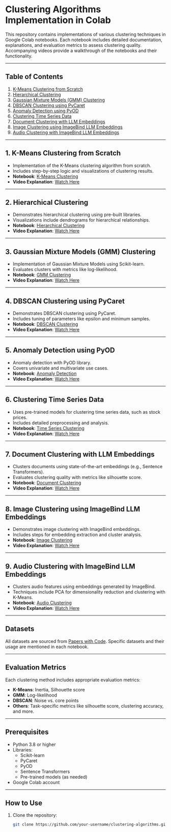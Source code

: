 # Clustering Algorithms Implementation in Colab

This repository contains implementations of various clustering techniques in Google Colab notebooks. Each notebook includes detailed documentation, explanations, and evaluation metrics to assess clustering quality. Accompanying videos provide a walkthrough of the notebooks and their functionality.

---

## Table of Contents

1. [K-Means Clustering from Scratch](#1-k-means-clustering-from-scratch)
2. [Hierarchical Clustering](#2-hierarchical-clustering)
3. [Gaussian Mixture Models (GMM) Clustering](#3-gaussian-mixture-models-gmm-clustering)
4. [DBSCAN Clustering using PyCaret](#4-dbscan-clustering-using-pycaret)
5. [Anomaly Detection using PyOD](#5-anomaly-detection-using-pyod)
6. [Clustering Time Series Data](#6-clustering-time-series-data)
7. [Document Clustering with LLM Embeddings](#7-document-clustering-with-llm-embeddings)
8. [Image Clustering using ImageBind LLM Embeddings](#8-image-clustering-using-imagebind-llm-embeddings)
9. [Audio Clustering with ImageBind LLM Embeddings](#9-audio-clustering-with-imagebind-llm-embeddings)

---

## 1. K-Means Clustering from Scratch

- Implementation of the K-Means clustering algorithm from scratch.
- Includes step-by-step logic and visualizations of clustering results.
- **Notebook**: [K-Means Clustering](link_to_notebook)
- **Video Explanation**: [Watch Here](link_to_video)

---

## 2. Hierarchical Clustering

- Demonstrates hierarchical clustering using pre-built libraries.
- Visualizations include dendrograms for hierarchical relationships.
- **Notebook**: [Hierarchical Clustering](link_to_notebook)
- **Video Explanation**: [Watch Here](link_to_video)

---

## 3. Gaussian Mixture Models (GMM) Clustering

- Implementation of Gaussian Mixture Models using Scikit-learn.
- Evaluates clusters with metrics like log-likelihood.
- **Notebook**: [GMM Clustering](link_to_notebook)
- **Video Explanation**: [Watch Here](link_to_video)

---

## 4. DBSCAN Clustering using PyCaret

- Demonstrates DBSCAN clustering using PyCaret.
- Includes tuning of parameters like epsilon and minimum samples.
- **Notebook**: [DBSCAN Clustering](link_to_notebook)
- **Video Explanation**: [Watch Here](link_to_video)

---

## 5. Anomaly Detection using PyOD

- Anomaly detection with PyOD library.
- Covers univariate and multivariate use cases.
- **Notebook**: [Anomaly Detection](link_to_notebook)
- **Video Explanation**: [Watch Here](link_to_video)

---

## 6. Clustering Time Series Data

- Uses pre-trained models for clustering time series data, such as stock prices.
- Includes detailed preprocessing and analysis.
- **Notebook**: [Time Series Clustering](link_to_notebook)
- **Video Explanation**: [Watch Here](link_to_video)

---

## 7. Document Clustering with LLM Embeddings

- Clusters documents using state-of-the-art embeddings (e.g., Sentence Transformers).
- Evaluates clustering quality with metrics like silhouette score.
- **Notebook**: [Document Clustering](link_to_notebook)
- **Video Explanation**: [Watch Here](link_to_video)

---

## 8. Image Clustering using ImageBind LLM Embeddings

- Demonstrates image clustering with ImageBind embeddings.
- Includes steps for embedding extraction and cluster analysis.
- **Notebook**: [Image Clustering](link_to_notebook)
- **Video Explanation**: [Watch Here](link_to_video)

---

## 9. Audio Clustering with ImageBind LLM Embeddings

- Clusters audio features using embeddings generated by ImageBind.
- Techniques include PCA for dimensionality reduction and clustering with K-Means.
- **Notebook**: [Audio Clustering](link_to_notebook)
- **Video Explanation**: [Watch Here](link_to_video)

---

## Datasets

All datasets are sourced from [Papers with Code](https://paperswithcode.com/datasets). Specific datasets and their usage are mentioned in each notebook.

---

## Evaluation Metrics

Each clustering method includes appropriate evaluation metrics:
- **K-Means**: Inertia, Silhouette score
- **GMM**: Log-likelihood
- **DBSCAN**: Noise vs. core points
- **Others**: Task-specific metrics like silhouette score, clustering accuracy, and more.

---

## Prerequisites

- Python 3.8 or higher
- Libraries:
  - Scikit-learn
  - PyCaret
  - PyOD
  - Sentence Transformers
  - Pre-trained models (as needed)
- Google Colab account

---

## How to Use

1. Clone the repository:
   ```bash
   git clone https://github.com/your-username/clustering-algorithms.git
